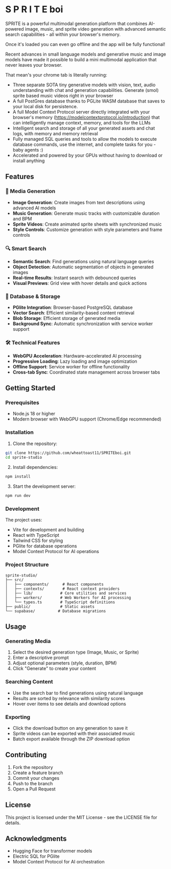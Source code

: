 # S P R I T E boi

SPRITE is a powerful multimodal generation platform that combines AI-powered image, music, and sprite video generation with advanced semantic search capabilities - all within your browser's memory. 

Once it's loaded you can even go offline and the app will be fully functional! 

Recent advances in small language models and generative music and image models have made it possible to build a mini multimodal application that never leaves your browser. 

That mean's your chrome tab is literally running:

- Three separate SOTA tiny generative models with vision, text, audio understanding with chat and generation capabilities. Generate (smol) sprite based music videos right in your browser
- A full PostGres database thanks to PGLite WASM database that saves to your local disk for persistence. 
- A full Model Context Protocol server directly integrated with your browser's memory (https://modelcontextprotocol.io/introduction) that can intelligently manage context, memory, and tools for the LLMs
- Intelligent search and storage of all your generated assets and chat logs, with memory and memory retrieval
- Fully managed SQL queries and tools to allow the models to execute database commands, use the internet, and complete tasks for you - baby agents :)
- Accelerated and powered by your GPUs without having to download or install anything



## Features

### 🎨 Media Generation
- **Image Generation**: Create images from text descriptions using advanced AI models
- **Music Generation**: Generate music tracks with customizable duration and BPM
- **Sprite Videos**: Create animated sprite sheets with synchronized music
- **Style Controls**: Customize generation with style parameters and frame controls

### 🔍 Smart Search
- **Semantic Search**: Find generations using natural language queries
- **Object Detection**: Automatic segmentation of objects in generated images
- **Real-time Results**: Instant search with debounced queries
- **Visual Previews**: Grid view with hover details and quick actions

### 💾 Database & Storage
- **PGlite Integration**: Browser-based PostgreSQL database
- **Vector Search**: Efficient similarity-based content retrieval
- **Blob Storage**: Efficient storage of generated media
- **Background Sync**: Automatic synchronization with service worker support

### 🛠️ Technical Features
- **WebGPU Acceleration**: Hardware-accelerated AI processing
- **Progressive Loading**: Lazy loading and image optimization
- **Offline Support**: Service worker for offline functionality
- **Cross-tab Sync**: Coordinated state management across browser tabs

## Getting Started

### Prerequisites
- Node.js 18 or higher
- Modern browser with WebGPU support (Chrome/Edge recommended)

### Installation

1. Clone the repository:
```bash
git clone https://github.com/wheattoast11/SPRITEboi.git
cd sprite-studio
```

2. Install dependencies:
```bash
npm install
```

3. Start the development server:
```bash
npm run dev
```

### Development

The project uses:
- Vite for development and building
- React with TypeScript
- Tailwind CSS for styling
- PGlite for database operations
- Model Context Protocol for AI operations

### Project Structure

```
sprite-studio/
├── src/
│   ├── components/      # React components
│   ├── contexts/        # React context providers
│   ├── lib/            # Core utilities and services
│   ├── workers/        # Web Workers for AI processing
│   └── types.ts        # TypeScript definitions
├── public/             # Static assets
└── supabase/          # Database migrations
```

## Usage

### Generating Media

1. Select the desired generation type (Image, Music, or Sprite)
2. Enter a descriptive prompt
3. Adjust optional parameters (style, duration, BPM)
4. Click "Generate" to create your content

### Searching Content

- Use the search bar to find generations using natural language
- Results are sorted by relevance with similarity scores
- Hover over items to see details and download options

### Exporting

- Click the download button on any generation to save it
- Sprite videos can be exported with their associated music
- Batch export available through the ZIP download option

## Contributing

1. Fork the repository
2. Create a feature branch
3. Commit your changes
4. Push to the branch
5. Open a Pull Request

## License

This project is licensed under the MIT License - see the LICENSE file for details.

## Acknowledgments

- Hugging Face for transformer models
- Electric SQL for PGlite
- Model Context Protocol for AI orchestration

